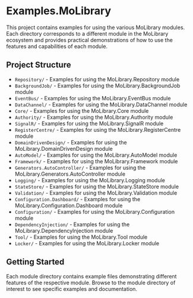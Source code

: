 # Examples.MoLibrary

This project contains examples for using the various MoLibrary modules. Each directory corresponds to a different module in the MoLibrary ecosystem and provides practical demonstrations of how to use the features and capabilities of each module.

## Project Structure

- `Repository/` - Examples for using the MoLibrary.Repository module
- `BackgroundJob/` - Examples for using the MoLibrary.BackgroundJob module
- `EventBus/` - Examples for using the MoLibrary.EventBus module
- `DataChannel/` - Examples for using the MoLibrary.DataChannel module
- `Core/` - Examples for using the MoLibrary.Core module
- `Authority/` - Examples for using the MoLibrary.Authority module
- `SignalR/` - Examples for using the MoLibrary.SignalR module
- `RegisterCentre/` - Examples for using the MoLibrary.RegisterCentre module
- `DomainDrivenDesign/` - Examples for using the MoLibrary.DomainDrivenDesign module
- `AutoModel/` - Examples for using the MoLibrary.AutoModel module
- `Framework/` - Examples for using the MoLibrary.Framework module
- `Generators.AutoController/` - Examples for using the MoLibrary.Generators.AutoController module
- `Logging/` - Examples for using the MoLibrary.Logging module
- `StateStore/` - Examples for using the MoLibrary.StateStore module
- `Validation/` - Examples for using the MoLibrary.Validation module
- `Configuration.Dashboard/` - Examples for using the MoLibrary.Configuration.Dashboard module
- `Configuration/` - Examples for using the MoLibrary.Configuration module
- `DependencyInjection/` - Examples for using the MoLibrary.DependencyInjection module
- `Tool/` - Examples for using the MoLibrary.Tool module
- `Locker/` - Examples for using the MoLibrary.Locker module

## Getting Started

Each module directory contains example files demonstrating different features of the respective module. Browse to the module directory of interest to see specific examples and documentation.